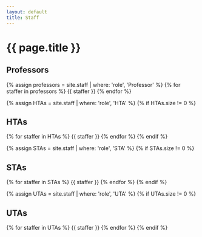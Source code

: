 ```yaml
---
layout: default
title: Staff
---
```


# {{ page.title }}

## Professors

{% assign professors = site.staff | where: 'role', 'Professor' %}
{% for staffer in professors %}
{{ staffer }}
{% endfor %}

{% assign HTAs = site.staff | where: 'role', 'HTA' %}
{% if HTAs.size != 0 %}
## HTAs

{% for staffer in HTAs %}
{{ staffer }}
{% endfor %}
{% endif %}

{% assign STAs = site.staff | where: 'role', 'STA' %}
{% if STAs.size != 0 %}
## STAs

{% for staffer in STAs %}
{{ staffer }}
{% endfor %}
{% endif %}

{% assign UTAs = site.staff | where: 'role', 'UTA' %}
{% if UTAs.size != 0 %}
## UTAs
<div class="uta-container">
  {% for staffer in UTAs %}
  {{ staffer }}
  {% endfor %}
  {% endif %}
</div>
